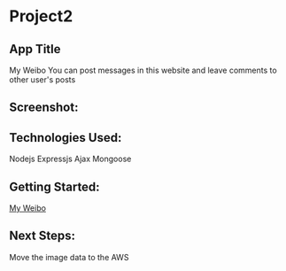# Project2
## App Title
My Weibo
You can post messages in this website and leave comments to other user's posts

## Screenshot: 

## Technologies Used: 
Nodejs
Expressjs
Ajax
Mongoose

## Getting Started:
[My Weibo](https://evening-taiga-28512.herokuapp.com/)

## Next Steps: 
Move the image data to the AWS

